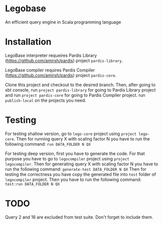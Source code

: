 Legobase
======

An efficient query engine in Scala programming language

Installation
============

LegoBase interpreter requeires Pardis Library (https://github.com/amirsh/pardis) project `pardis-library`.

LegoBase compiler requires Pardis Compiler (https://github.com/amirsh/pardis) project `pardis-core`.

Clone this project and checkout to the desired branch. Then, after going to sbt console, 
run `project pardis-library` for going to Pardis Library project and run `project pardis-core` for 
going to Pardis Compiler project.
run `publish-local` on the projects you need.

Testing
=======
For testing shallow version, go to `lego-core` project using `project lego-core`.
Then for running query X with scaling factor N you have to run the following command:
`run DATA_FOLDER N QX`

For testing deep version, first you have to generate the code. 
For that purpose you have to go to `legocompiler` project using `project legocompiler`.
Then for generating query X with scaling factor N you have to run the following command:
`generate-test DATA_FOLDER N QX`
Then for testing the correctness you have copy the generated file into `test` folder of `legocompiler` project.
Then you have to run the following command:
`test:run DATA_FOLDER N QX`


TODO
====
Query 2 and 16 are excluded from test suite. Don't forget to include them.